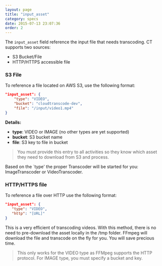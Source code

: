 ```yaml
---
layout: page
title: "input_asset"
category: specs
date: 2015-07-13 23:07:36
order: 2
---
```


The `input_asset` field reference the input file that needs transcoding. CT supports two sources:

   * S3 Bucket/File
   * HTTP/HTTPS accessible file

### S3 File

To reference a file located on AWS S3, use the following format:

```json
"input_asset": {
    "type": "VIDEO",
    "bucket": "cloudtranscode-dev",
    "file": "/input/video1.mp4"
}
```

**Details:**

   - **type**: VIDEO or IMAGE (no other types are yet supported)
   - **bucket**: S3 bucket name
   - **file**: S3 key to file in bucket

> You must provide this entry to all activities so they know which asset they need to download from S3 and process.

Based on the `type' the proper Transcoder will be started for you: ImageTranscoder or VideoTranscoder. 

### HTTP/HTTPS file

To reference a file over HTTP use the following format:

```json
"input_asset": {
   "type": "VIDEO",
   "http": "[URL]"
}
```

This is a very efficient of transcoding videos. With this method, there is no need to pre-download the asset locally in the /tmp folder. FFmpeg will download the file and transcode on the fly for you. You will save precious time.

> This only works for the VIDEO type as FFMpeg supports the HTTP protocol. For IMAGE type, you must specify a bucket and key. 
